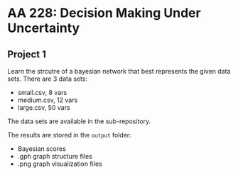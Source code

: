 # AA 228: Decision Making Under Uncertainty
## Project 1

Learn the strcutre of a bayesian network that best represents the given data sets. There are 3 data sets:
- small.csv, 8 vars
- medium.csv, 12 vars
- large.csv, 50 vars

The data sets are available in the sub-repository.

The results are stored in the `output` folder:
- Bayesian scores
- .gph graph structure files
- .png graph visualization files
